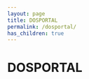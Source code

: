 ```yaml
---
layout: page
title: DOSPORTAL
permalink: /dosportal/
has_children: true
---
```



# DOSPORTAL
